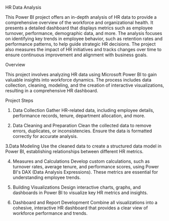 HR Data Analysis

This Power BI project offers an in-depth analysis of HR data to provide a comprehensive overview of the workforce and organizational health. It presents a detailed dashboard that displays metrics such as employee turnover, performance, demographic data, and more. The analysis focuses on identifying key trends in employee behavior, such as retention rates and performance patterns, to help guide strategic HR decisions. The project also measures the impact of HR initiatives and tracks changes over time to ensure continuous improvement and alignment with business goals.

Overview

This project involves analyzing HR data using Microsoft Power BI to gain valuable insights into workforce dynamics. The process includes data collection, cleaning, modeling, and the creation of interactive visualizations, resulting in a comprehensive HR dashboard.

Project Steps

1. Data Collection
Gather HR-related data, including employee details, performance records, tenure, department allocation, and more.

2. Data Cleaning and Preparation
Clean the collected data to remove errors, duplicates, or inconsistencies. Ensure the data is formatted correctly for accurate analysis.

3.Data Modeling
Use the cleaned data to create a structured data model in Power BI, establishing relationships between different HR metrics.

4. Measures and Calculations
Develop custom calculations, such as turnover rates, average tenure, and performance scores, using Power BI's DAX (Data Analysis Expressions). These metrics are essential for understanding employee trends.

5. Building Visualizations
Design interactive charts, graphs, and dashboards in Power BI to visualize key HR metrics and insights.

6. Dashboard and Report Development
Combine all visualizations into a cohesive, interactive HR dashboard that provides a clear view of workforce performance and trends.
